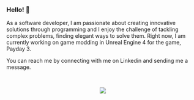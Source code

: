 ### Hello! 👋

As a software developer, I am passionate about creating innovative solutions through programming and I enjoy the challenge of tackling complex problems, finding elegant ways to solve them. Right now, I am currently working on game modding in Unreal Engine 4 for the game, Payday 3.

You can reach me by connecting with me on Linkedin and sending me a message. <br>

<br>

<div class="row" align="center">
    
  ![](http://github-profile-summary-cards.vercel.app/api/cards/profile-details?username=Ever-QN&theme=github_dark)  
  
</div>
